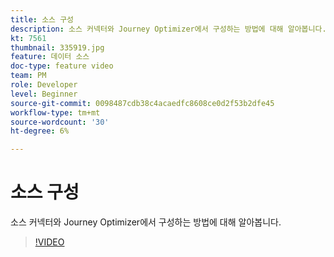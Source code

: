 ```yaml
---
title: 소스 구성
description: 소스 커넥터와 Journey Optimizer에서 구성하는 방법에 대해 알아봅니다.
kt: 7561
thumbnail: 335919.jpg
feature: 데이터 소스
doc-type: feature video
team: PM
role: Developer
level: Beginner
source-git-commit: 0098487cdb38c4acaedfc8608ce0d2f53b2dfe45
workflow-type: tm+mt
source-wordcount: '30'
ht-degree: 6%

---
```



# 소스 구성

소스 커넥터와 Journey Optimizer에서 구성하는 방법에 대해 알아봅니다.

>[!VIDEO](https://video.tv.adobe.com/v/335919?quality=12)

